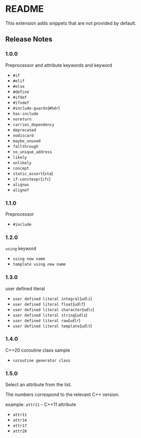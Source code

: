 # README

This extension adds snippets that are not provided by default.

## Release Notes

### 1.0.0

Preprocessor and attribute keywords and keyword

+ `#if`
+ `#elif`
+ `#else`
+ `#define`
+ `#ifdef`
+ `#ifndef`
+ `#include-guards`(`#hdr`)
+ `has-include`
+ `noreturn`
+ `carries_dependency`
+ `deprecated`
+ `nodiscard`
+ `maybe_unused`
+ `fallthrough`
+ `no_unique_address`
+ `likely`
+ `unlikely`
+ `concept`
+ `static_assert`(`sta`)
+ `if-constexpr`(`ifc`)
+ `alignas`
+ `alignof`

### 1.1.0

Preprocessor

+ `#include`

### 1.2.0

`using` keyword

+ `using new name`
+ `template using new name`

### 1.3.0

user defined literal

+ `user defined literal integral`(`udli`)
+ `user defined literal float`(`udlf`)
+ `user defined literal character`(`udlc`)
+ `user defined literal string`(`udls`)
+ `user defined literal raw`(`udlr`)
+ `user defined literal template`(`udlt`)

### 1.4.0

C++20 coroutine class sample

+ `coroutine generator class`

### 1.5.0

Select an attribute from the list.

The numbers correspond to the relevant C++ version.

example: `attr11` - C++11 attribute

+ `attr11`
+ `attr14`
+ `attr17`
+ `attr20`
